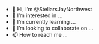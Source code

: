 - 👋 Hi, I’m @StellarsJayNorthwest
- 👀 I’m interested in ...
- 🌱 I’m currently learning ...
- 💞️ I’m looking to collaborate on ...
- 📫 How to reach me ...

<!---
StellarsJayNorthwest/StellarsJayNorthwest is a ✨ special ✨ repository because its `README.md` (this file) appears on your GitHub profile.
You can click the Preview link to take a look at your changes.
--->
